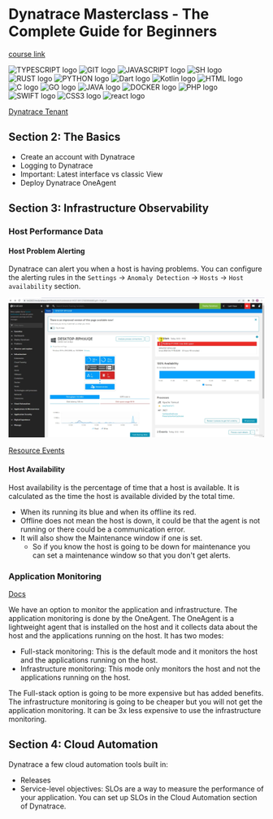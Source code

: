 # Dynatrace Masterclass - The Complete Guide for Beginners

[course link](https://www.udemy.com/course/dynatrace-learning-tutorial)

<!-- trunk-ignore(markdownlint/MD033) -->
<img src="https://img.shields.io/badge/TYPESCRIPT-black?style=for-the-badge&logo=TypeScript&logoColor=3178C6" alt="TYPESCRIPT logo"/>
<!-- trunk-ignore(markdownlint/MD033) -->
<img src="https://img.shields.io/badge/GIT-black?style=for-the-badge&logo=GIT&logoColor=F05032" alt="GIT logo"/>
<!-- trunk-ignore(markdownlint/MD033) -->
<img src="https://img.shields.io/badge/JAVASCRIPT-black?style=for-the-badge&logo=JavaScript&logoColor=F7DF1E" alt="JAVASCRIPT logo"/>
<!-- trunk-ignore(markdownlint/MD033) -->
<img src="https://img.shields.io/badge/SH SCRIPTS-black?style=for-the-badge&logo=GNU Bash&logoColor=white" alt="SH logo"/>
<!-- trunk-ignore(markdownlint/MD033) -->
<img src="https://img.shields.io/badge/RUST-black?style=for-the-badge&logo=RUST&logoColor=white" alt="RUST logo"/>
<!-- trunk-ignore(markdownlint/MD033) -->
<img src="https://img.shields.io/badge/PYTHON-black?style=for-the-badge&logo=python&logoColor=gold" alt="PYTHON logo"/>
<!-- trunk-ignore(markdownlint/MD033) -->
<img src="https://img.shields.io/badge/Dart-black?style=for-the-badge&logo=Dart&logoColor=0175C2" alt="Dart logo"/>
<!-- trunk-ignore(markdownlint/MD033) -->
<img src="https://img.shields.io/badge/Kotlin-black?style=for-the-badge&logo=Kotlin&logoColor=7F52FF" alt="Kotlin logo"/>
<!-- trunk-ignore(markdownlint/MD033) -->
<img src="https://img.shields.io/badge/HTML-black?style=for-the-badge&logo=HTML5&logoColor=E34F26" alt="HTML logo"/>
<!-- trunk-ignore(markdownlint/MD033) -->
<img src="https://img.shields.io/badge/C Sharp-black?style=for-the-badge&logo=C sharp&logoColor=512BD4" alt="C logo"/>
<!-- trunk-ignore(markdownlint/MD033) -->
<img src="https://img.shields.io/badge/GO-black?style=for-the-badge&logo=Go&logoColor=00ADD8" alt="GO logo"/>
<!-- trunk-ignore(markdownlint/MD033) -->
<img src="https://img.shields.io/badge/JAVA-black?style=for-the-badge&logo=openjdk&logoColor=F37626" alt="JAVA logo"/>
<!-- trunk-ignore(markdownlint/MD033) -->
<img src="https://img.shields.io/badge/DOCKER-black?style=for-the-badge&logo=Docker&logoColor=2496ED" alt="DOCKER logo"/>
<!-- trunk-ignore(markdownlint/MD033) -->
<img src="https://img.shields.io/badge/PHP-black?style=for-the-badge&logo=PHP&logoColor=777BB4" alt="PHP logo"/>
<!-- trunk-ignore(markdownlint/MD033) -->
<img src="https://img.shields.io/badge/SWIFT-black?style=for-the-badge&logo=swift&logoColor=F05138" alt="SWIFT logo"/>
<!-- trunk-ignore(markdownlint/MD033) -->
<img src="https://img.shields.io/badge/CSS3-black?style=for-the-badge&logo=CSS3&logoColor=1572B6" alt="CSS3 logo"/>
<!-- trunk-ignore(markdownlint/MD033) -->
<img src="https://img.shields.io/badge/react-black?style=for-the-badge&logo=react&logoColor=61DAFB" alt="react logo"/>

[Dynatrace Tenant](https://asw86539.live.dynatrace.com/ui/dashboards?gtf=-2h&gf=all)

## Section 2: The Basics

- Create an account with Dynatrace
- Logging to Dynatrace
- Important: Latest interface vs classic View
- Deploy Dynatrace OneAgent

## Section 3: Infrastructure Observability

### Host Performance Data

#### Host Problem Alerting

Dynatrace can alert you when a host is having problems. You can configure the alerting rules in the `Settings` -> `Anomaly Detection` -> `Hosts` -> `Host availability` section.

![Host Problems](./images/host-errors.png)

[Resource Events](https://docs.dynatrace.com/docs/platform/davis-ai/basics/events/event-types/resource-events)

#### Host Availability

Host availability is the percentage of time that a host is available. It is calculated as the time the host is available divided by the total time.

- When its running its blue and when its offline its red.
- Offline does not mean the host is down, it could be that the agent is not running or there could be a communication error.
- It will also show the Maintenance window if one is set.
  - So if you know the host is going to be down for maintenance you can set a maintenance window so that you don't get alerts.

### Application Monitoring

[Docs](https://docs.dynatrace.com/docs/manage/subscriptions-and-licensing/monitoring-consumption-classic/application-and-infrastructure-monitoring)

We have an option to monitor the application and infrastructure. The application monitoring is done by the OneAgent. The OneAgent is a lightweight agent that is installed on the host and it collects data about the host and the applications running on the host. It has two modes:

- Full-stack monitoring: This is the default mode and it monitors the host and the applications running on the host.
- Infrastructure monitoring: This mode only monitors the host and not the applications running on the host.

The Full-stack option is going to be more expensive but has added benefits. The infrastructure monitoring is going to be cheaper but you will not get the application monitoring. It can be 3x less expensive to use the infrastructure monitoring.

## Section 4: Cloud Automation

Dynatrace a few cloud automation tools built in:

- Releases
- Service-level objectives: SLOs are a way to measure the performance of your application. You can set up SLOs in the Cloud Automation section of Dynatrace.
